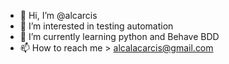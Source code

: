 - 👋 Hi, I’m @alcarcis
- 👀 I’m interested in testing automation
- 🌱 I’m currently learning python and Behave BDD
- 📫 How to reach me > alcalacarcis@gmail.com

<!---
alcarcis/alcarcis is a ✨ special ✨ repository because its `README.md` (this file) appears on your GitHub profile.
You can click the Preview link to take a look at your changes.
--->
